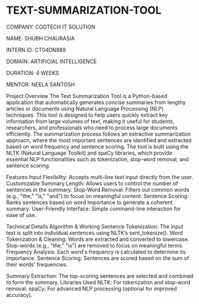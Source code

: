 # TEXT-SUMMARIZATION-TOOL

COMPANY: CODTECH IT SOLUTION 

NAME: SHUBH CHAURASIA

INTERN ID: CT04DN889

DOMAIN: ARTIFICIAL INTELLIGENCE

DURATION: 4 WEEKS

MENTOR: NEELA SANTOSH 

Project Overview
The Text Summarization Tool is a Python-based application that automatically generates concise summaries from lengthy articles or documents using Natural Language Processing (NLP) techniques. This tool is designed to help users quickly extract key information from large volumes of text, making it useful for students, researchers, and professionals who need to process large documents efficiently.
The summarization process follows an extractive summarization approach, where the most important sentences are identified and extracted based on word frequency and sentence scoring. The tool is built using the NLTK (Natural Language Toolkit) and spaCy libraries, which provide essential NLP functionalities such as tokenization, stop-word removal, and sentence scoring.

Features
Input Flexibility: Accepts multi-line text input directly from the user.
Customizable Summary Length: Allows users to control the number of sentences in the summary.
Stop-Word Removal: Filters out common words (e.g., "the," "is," "and") to focus on meaningful content.
Sentence Scoring: Ranks sentences based on word importance to generate a coherent summary.
User-Friendly Interface: Simple command-line interaction for ease of use.

Technical Details
Algorithm & Working
Sentence Tokenization: The input text is split into individual sentences using NLTK’s sent_tokenize().
Word Tokenization & Cleaning:
Words are extracted and converted to lowercase.
Stop-words (e.g., "the," "is") are removed to focus on meaningful terms.
Frequency Analysis:
Each word's frequency is calculated to determine its importance.
Sentence Scoring:
Sentences are scored based on the sum of their words' frequencies.

Summary Extraction:
The top-scoring sentences are selected and combined to form the summary.
Libraries Used
NLTK: For tokenization and stop-word removal.
spaCy: For advanced NLP processing (optional for improved accuracy).
